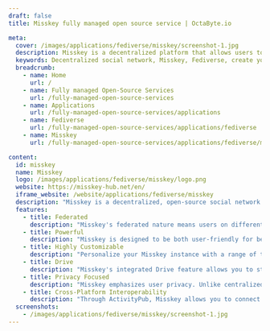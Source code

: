 ```yaml
---
draft: false
title: Misskey fully managed open source service | OctaByte.io

meta:
  cover: /images/applications/fediverse/misskey/screenshot-1.jpg
  description: Misskey is a decentralized platform that allows users to create their own servers, interact with others across the Fediverse, and enjoy complete control over their data and social interactions.
  keywords: Decentralized social network, Misskey, Fediverse, create your own server, privacy, open-source social media, ActivityPub, alternative to big tech, custom social media, cloud storage, federated platform, free and open social media
  breadcrumb:
    - name: Home
      url: /
    - name: Fully managed Open-Source Services
      url: /fully-managed-open-source-services
    - name: Applications
      url: /fully-managed-open-source-services/applications
    - name: Fediverse
      url: /fully-managed-open-source-services/applications/fediverse
    - name: Misskey
      url: /fully-managed-open-source-services/applications/fediverse/misskey

content:
  id: misskey
  name: Misskey
  logo: /images/applications/fediverse/misskey/logo.png
  website: https://misskey-hub.net/en/
  iframe_website: /website/applications/fediverse/misskey
  description: "Misskey is a decentralized, open-source social network that empowers server owners to create their own instances, with the ability to interact with other Misskey instances and platforms on the Fediverse. Whether you're looking to build a large community, a space for a specific group, or just want a private place to connect with friends, Misskey offers the flexibility and control you need. Say goodbye to big corporations controlling your data — Misskey lets you take control of your social experience, offering enhanced privacy and freedom. Through its support of ActivityPub, Misskey allows you to connect with users from other Fediverse platforms, like Mastodon, PeerTube, and PixelFed. Join a vibrant decentralized community with Misskey, where sharing, privacy, and community matter most."
  features:
    - title: Federated
      description: "Misskey's federated nature means users on different instances can connect and interact, creating a seamless experience across various servers in the Fediverse. Whether on a large public instance or a private server, communication is effortless."
    - title: Powerful
      description: "Misskey is designed to be both user-friendly for beginners and feature-rich for advanced users. From simple posts to complex customizations, it caters to everyone while maintaining a balance between ease of use and advanced functionality."
    - title: Highly Customizable
      description: "Personalize your Misskey instance with a range of themes, widgets, layouts, and more. Make your platform look and feel exactly how you want it, ensuring a tailored social media experience."
    - title: Drive
      description: "Misskey's integrated Drive feature allows you to store, organize, and access all your media easily. With managed and powerful cloud storage built into the platform, you can quickly find and share your content without hassle."
    - title: Privacy Focused
      description: "Misskey emphasizes user privacy. Unlike centralized platforms, Misskey ensures that you have full control over your data, without the interference of third-party advertisers or corporate surveillance."
    - title: Cross-Platform Interoperability
      description: "Through ActivityPub, Misskey allows you to connect with users from other decentralized platforms like Mastodon, PeerTube, and PixelFed, expanding your network and making the decentralized web truly interconnected."
  screenshots:
    - /images/applications/fediverse/misskey/screenshot-1.jpg
---
```

